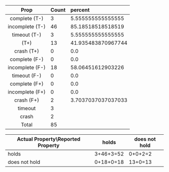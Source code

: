 
| Prop | Count | percent |
|:----:|:------|:--|
|complete   (T-)|3| 5.555555555555555 |
|incomplete (T-)|46|85.18518518518519 |
|timeout    (T-)|3|5.555555555555555 |
|           (T+)|13|41.935483870967744 |
|crash      (T+)|0|0.0 |
|complete   (F-)|0|0.0 |
|incomplete (F-)|18|58.06451612903226 |
|timeout    (F-)|0|0.0 |
|complete   (F+)|0|0.0 |
|incomplete (F+)|0|0.0 |
|crash      (F+)|2|3.7037037037037033 |
|timeout        |3|
|crash          |2|
|Total          |85|

| Actual Property\Reported Property | holds | does not hold |
|------------------------------------|-------|---------------|
| holds | 3+46+3=52 | 0+0+2=2 |
| does not hold | 0+18+0=18 | 13+0=13 |

